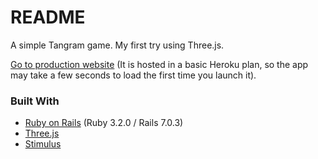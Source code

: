 # README

A simple Tangram game. My first try using Three.js.

[Go to production website](https://tangram.herokuapp.com/) (It is hosted in a basic Heroku plan, so the app may take a few seconds to load the first time you launch it).

### Built With
* [Ruby on Rails](https://rubyonrails.org/) (Ruby 3.2.0 / Rails 7.0.3)
* [Three.js](https://threejs.org/)
* [Stimulus](https://stimulus.hotwired.dev/)
